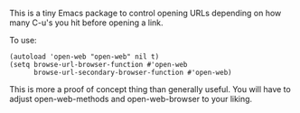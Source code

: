 This is a tiny Emacs package to control opening URLs depending on how
many C-u's you hit before opening a link.

To use:

	(autoload 'open-web "open-web" nil t)
	(setq browse-url-browser-function #'open-web
          browse-url-secondary-browser-function #'open-web)

This is more a proof of concept thing than generally useful.  You will
have to adjust open-web-methods and open-web-browser to your liking.
